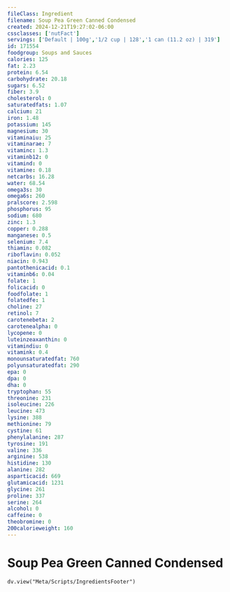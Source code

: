 ```yaml
---
fileClass: Ingredient
filename: Soup Pea Green Canned Condensed
created: 2024-12-21T19:27:02-06:00
cssclasses: ['nutFact']
servings: ['Default | 100g','1/2 cup | 128','1 can (11.2 oz) | 319']
id: 171554
foodgroup: Soups and Sauces
calories: 125
fat: 2.23
protein: 6.54
carbohydrate: 20.18
sugars: 6.52
fiber: 3.9
cholesterol: 0
saturatedfats: 1.07
calcium: 21
iron: 1.48
potassium: 145
magnesium: 30
vitaminaiu: 25
vitaminarae: 7
vitaminc: 1.3
vitaminb12: 0
vitamind: 0
vitamine: 0.18
netcarbs: 16.28
water: 68.54
omega3s: 30
omega6s: 260
pralscore: 2.598
phosphorus: 95
sodium: 680
zinc: 1.3
copper: 0.288
manganese: 0.5
selenium: 7.4
thiamin: 0.082
riboflavin: 0.052
niacin: 0.943
pantothenicacid: 0.1
vitaminb6: 0.04
folate: 1
folicacid: 0
foodfolate: 1
folatedfe: 1
choline: 27
retinol: 7
carotenebeta: 2
carotenealpha: 0
lycopene: 0
luteinzeaxanthin: 0
vitamindiu: 0
vitamink: 0.4
monounsaturatedfat: 760
polyunsaturatedfat: 290
epa: 0
dpa: 0
dha: 0
tryptophan: 55
threonine: 231
isoleucine: 226
leucine: 473
lysine: 388
methionine: 79
cystine: 61
phenylalanine: 287
tyrosine: 191
valine: 336
arginine: 538
histidine: 130
alanine: 282
asparticacid: 669
glutamicacid: 1231
glycine: 261
proline: 337
serine: 264
alcohol: 0
caffeine: 0
theobromine: 0
200calorieweight: 160
---
```


# Soup Pea Green Canned Condensed

```dataviewjs
dv.view("Meta/Scripts/IngredientsFooter")
```